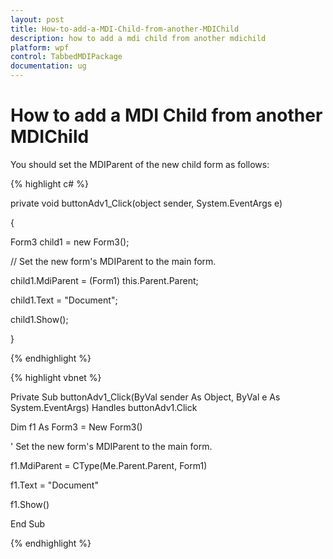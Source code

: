 ```yaml
---
layout: post
title: How-to-add-a-MDI-Child-from-another-MDIChild
description: how to add a mdi child from another mdichild
platform: wpf
control: TabbedMDIPackage
documentation: ug
---
```


# How to add a MDI Child from another MDIChild

You should set the MDIParent of the new child form as follows:

{% highlight c# %} 



private void buttonAdv1_Click(object sender, System.EventArgs e) 

{ 

Form3 child1 = new Form3(); 

// Set the new form's MDIParent to the main form. 

child1.MdiParent = (Form1) this.Parent.Parent; 

child1.Text = "Document"; 

child1.Show(); 

} 

{% endhighlight %}

{% highlight vbnet %}



Private Sub buttonAdv1_Click(ByVal sender As Object, ByVal e As System.EventArgs) Handles buttonAdv1.Click

Dim f1 As Form3 = New Form3()

' Set the new form's MDIParent to the main form. 

f1.MdiParent = CType(Me.Parent.Parent, Form1)

f1.Text = "Document"

f1.Show()

End Sub

{% endhighlight %}

